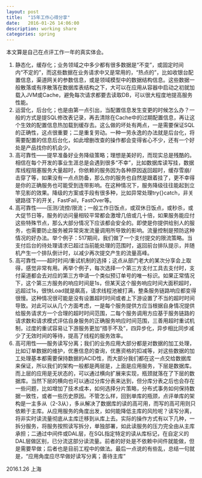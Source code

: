 ```yaml
---
layout: post
title:  "15年工作心得分享"
date:   2016-01-26 14:06:00
description: working share
categories: spring
---
```


本文算是自己在点评工作一年的真实体会。

1. 静态化，缓存化；业务领域之中多少都有很多数据是“不变”，或固定时间内“不定的”，而这些数据在业务请求中又是常用的，“热点的”，比如收银台配置信息，渠道网关的参数信息，或是领域模型中的数据结构信息。这些数据一般散落或有序散落在数据库表结构之下，大可以在应用从容器中启动之初就加载入JVM或Cache，避免每次请求都要去读取DB，可以很大程度地提高服务性能。
2. 运营化，后台化；也是由第一点引出，当配置信息发生变更的时候怎么办？一般的方式是提SQL修改表记录，再去清除在Cache中的过期配置信息，再让这个生效的配置信息热加载到缓存去。这么做的坏处有两点，一是需要保证SQL的正确性，这点很重要；二是重复劳动。一种一劳永逸的办法就是后台化，将需要配置的信息后台化，如此增删改查的操作都会变得省心不少，还有一个好处是产品找你的机会少。
3. 高可靠性——提早准备好业务降级策略；理想是美好的，而现实总是残酷的。相信在每个开发的事业生涯总是会遇到很多“不幸”，比如数据库读写挂，数据库线程阻塞服务大量超时，你依赖的服务因为各种原因返回超时，缓存雪崩/击穿了等，如果没有一点点防备，那么你的服务也自然是跟着挂了，更不幸得是你的正确服务也可能受到连带影响。在这种情况下，服务降级往往能起到立竿见影的效果。降级的方案或手段有很多种，比如异常处理try{}catch，非关键路径下的开关，FastFail，FastOver等。
4. 高可靠性——压测/流控/限流；一般工作日饭点，或双休日饭点，或秒杀，或大促节日等，服务的访问量相较平常都会激增几倍或几十倍，如果服务能应付这些特殊节点，那么大部分情况下应该都会安全的。即使是你提供给别人的服务，也需要防止服务被异常突发流量调用所导致的影响。流量控制是预防这种情况的好办法。举个例子：517期间，我们做了一个支付提交的限流策略。当支付后台的待处理请求已超过当前能处理的范围时，返回前台排队提示，并随机产生一个排队倒计时，以减少再次提交产生的流量高峰。
5. 高可靠性——超时时间/重试机制的选择；这点从部门老大的某次分享会上取得，感觉非常有用。再举个例子，每次选择一个第三方支付工具去支付时，支付渠道都会去对应的第三方申请一个类似预订单号的唯一标识。如果正常情况下，这个第三方服务的响应时间是1s，但某天这个服务响应时间大面积超时，远超过1s，很快Load就是飙高，请求线程池被打满，整条服务链路响应都变得很慢。这种情况很可能是没有设置超时时间或者上下游设置了不当的超时时间导致。对此可以从几个方面考虑，一是每个服务提供方应当根据自身情况提供给服务请求方一个合理的超时时间范围，二每个服务调用方应基于服务链路的请求数和请求模式评估自身服务的正确服务响应时间范围，三善用超时重试机制，过度的重试容易让下游服务更加“措手不及”，四异步化，异步相比同步减少了无效时间的等待，提高了线程的服务效率。
6. 高可用性——服务读写分离；我们的业务应用大部分都是对数据的加工处理，比如订单数据的维护，优惠信息的查询，优惠资格的扣减等，对这些数据的加工处理基本都需要保持数据的ACID性，而大部分我们都在这一点交给数据库来保证，所以我们的架构一般都是两层是，上面是应用服务，下层是数据库。而上层的应用是无状态的，可以通过横向扩展来实现，瓶颈就落在了下层的数据库。当然下层的横向也可以通过分库分表来达到，但分库分表之后也会存在一些问题，比如增加了技术成本，如何选择分片策略，分布式事务如何保持数据一致性，或者一些历史原因。不管怎么样，回到单库的瓶颈，点评单库的架构是一主多从（2-3从），多从解决了数据库的读的高可用，而写的高可用则只依赖于主库。从应用服务的角度出发，如何能降低主库的风险呢？读写分离，将非实时读流量彻底从主库迁移到从库上去。实际的操作方式有以下几种，一拆分服务，将服务按照读写拆分，单独部署，如此读服务的压力完全由从主库承担；二通过中间件或DAL层，在SQL指定特定的读从库标记，在自定义的DAL层做区别，已分流这部分读流量。前者的好处是不依赖中间件就能做，但是需要早做；后者也是目前工程中的做法。最后一点说的有些乱，总结一句就是，“应用角度应尽早做好读写分离；善待主库”


2016.1.26 上海



